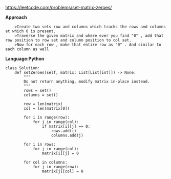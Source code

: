 https://leetcode.com/problems/set-matrix-zeroes/

**Approach**
    
        >Create two sets row and columns which tracks the rows and columns at which 0 is present.
        >Traverse the given matrix and where ever you find "0" , add that row position to row set and column position to col set.
        >Now for each row , make that entire row as "0" . And similar to each column as well

**Language:Python**

    class Solution:
        def setZeroes(self, matrix: List[List[int]]) -> None:
            """
            Do not return anything, modify matrix in-place instead.
            """
            rows = set()
            columns = set()

            row = len(matrix)
            col = len(matrix[0])

            for i in range(row):
                for j in range(col):
                    if matrix[i][j] == 0:
                        rows.add(i)
                        columns.add(j)

            for i in rows:
                for j in range(col):
                    matrix[i][j] = 0

            for col in columns:
                for j in range(row):
                    matrix[j][col] = 0
                
                
                
